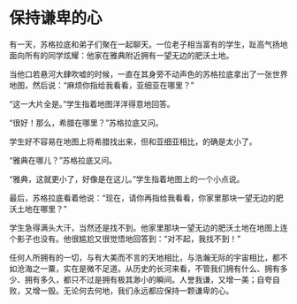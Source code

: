 # 保持谦卑的心
有一天，苏格拉底和弟子们聚在一起聊天。一位老子相当富有的学生，趾高气扬地面向所有的同学炫耀：他家在雅典附近拥有一望无边的肥沃土地。 


当他口若悬河大肆吹嘘的时候，一直在其身旁不动声色的苏格拉底拿出了一张世界地图，然后说：“麻烦你指给我看看，亚细亚在哪里？” 


“这一大片全是。”学生指着地图洋洋得意地回答。 


“很好！那么，希腊在哪里？”苏格拉底又问。 


学生好不容易在地图上将希腊找出来，但和亚细亚相比，的确是太小了。 


“雅典在哪儿？”苏格拉底又问。 


“雅典，这就更小了，好像是在这儿。”学生指着地图上的一个小点说。 


最后，苏格拉底看着他说：“现在，请你再指给我看看，你家里那块一望无边的肥沃土地在哪里？” 


学生急得满头大汗，当然还是找不到。他家里那块一望无边的肥沃土地在地图上连个影子也没有。他很尴尬又很觉悟地回答到：“对不起，我找不到！” 


任何人所拥有的一切，与有大美而不言的天地相比，与浩瀚无际的宇宙相比，都不如沧海之一粟，实在是微不足道。从历史的长河来看，不管我们拥有什么、拥有多少、拥有多久，都只不过是拥有极其渺小的瞬间。人誉我谦，又增一美；自夸自败，又增一毁。无论何去何地，我们永远都应保持一颗谦卑的心。
 